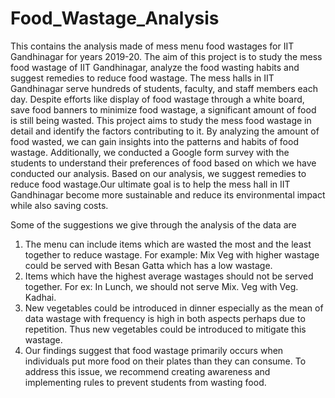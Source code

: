 # Food_Wastage_Analysis
This contains the analysis made of mess menu food wastages for IIT Gandhinagar for years 2019-20.
The aim of this project is to study the mess food wastage of IIT Gandhinagar, analyze the food
wasting habits and suggest remedies to reduce food wastage. The mess halls in IIT
Gandhinagar serve hundreds of students, faculty, and staff members each day. Despite efforts
like display of food wastage through a white board, save food banners to minimize food
wastage, a significant amount of food is still being wasted. This project aims to study the mess
food wastage in detail and identify the factors contributing to it. By analyzing the amount of food
wasted, we can gain insights into the patterns and habits of food wastage. Additionally, we
conducted a Google form survey with the students to understand their preferences of food
based on which we have conducted our analysis. Based on our analysis, we suggest remedies
to reduce food wastage.Our ultimate goal is to help the mess hall in IIT Gandhinagar become
more sustainable and reduce its environmental impact while also saving costs.

Some of the suggestions we give through the analysis of the data are
1. The menu can include items which are wasted the most and the least together to reduce
wastage. For example: Mix Veg with higher wastage could be served with Besan Gatta
which has a low wastage.
2. Items which have the highest average wastages should not be served together. For ex:
In Lunch, we should not serve Mix. Veg with Veg. Kadhai.
3. New vegetables could be introduced in dinner especially as the mean of data wastage
with frequency is high in both aspects perhaps due to repetition. Thus new vegetables
could be introduced to mitigate this wastage.
4. Our findings suggest that food wastage primarily occurs when individuals put more food
on their plates than they can consume. To address this issue, we recommend creating
awareness and implementing rules to prevent students from wasting food.
